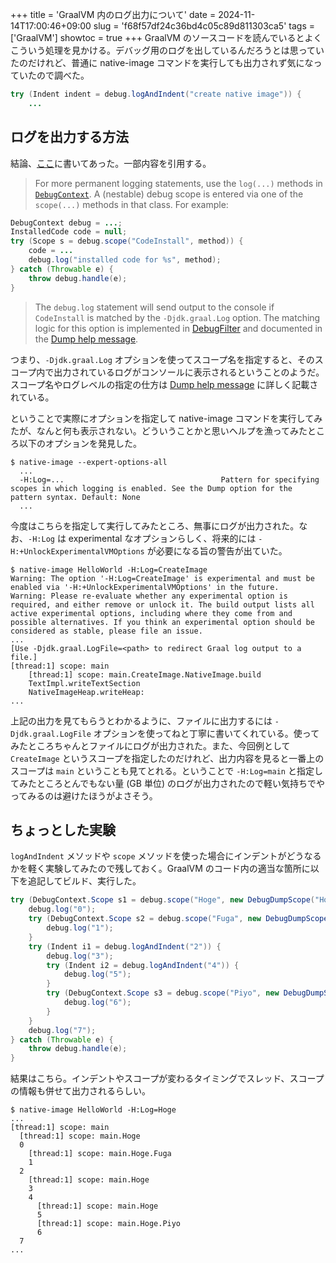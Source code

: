 +++
title = 'GraalVM 内のログ出力について'
date = 2024-11-14T17:00:46+09:00
slug = 'f68f57df24c36bd4c05c89d811303ca5'
tags = ['GraalVM']
showtoc = true
+++
GraalVM のソースコードを読んでいるとよくこういう処理を見かける。デバッグ用のログを出しているんだろうとは思っていたのだけれど、普通に native-image コマンドを実行しても出力されず気になっていたので調べた。

```java
try (Indent indent = debug.logAndIndent("create native image")) {
    ...
```

## ログを出力する方法

結論、<a href="https://github.com/oracle/graal/blob/master/compiler/docs/Debugging.md#logging" target="_blank">ここ</a>に書いてあった。一部内容を引用する。

> For more permanent logging statements, use the `log(...)` methods in
<a href="https://github.com/oracle/graal/blob/master/compiler/src/jdk.graal.compiler/src/jdk/graal/compiler/debug/DebugContext.java" target="_blank">`DebugContext`</a>.
A (nestable) debug scope is entered via one of the `scope(...)` methods in that class. For example:

```java
DebugContext debug = ...;
InstalledCode code = null;
try (Scope s = debug.scope("CodeInstall", method)) {
    code = ...
    debug.log("installed code for %s", method);
} catch (Throwable e) {
    throw debug.handle(e);
}
```

> The `debug.log` statement will send output to the console if `CodeInstall` is matched by the
`-Djdk.graal.Log` option. The matching logic for this option is implemented in
<a href="https://github.com/oracle/graal/blob/master/compiler/src/jdk.graal.compiler/src/jdk/graal/compiler/debug/DebugFilter.java" target="_blank">DebugFilter</a>
and documented in the
<a href="https://github.com/oracle/graal/blob/master/compiler/src/jdk.graal.compiler/src/jdk/graal/compiler/debug/doc-files/DumpHelp.txt" target="_blank">Dump help message</a>.

つまり、`-Djdk.graal.Log` オプションを使ってスコープ名を指定すると、そのスコープ内で出力されているログがコンソールに表示されるということのようだ。スコープ名やログレベルの指定の仕方は <a href="https://github.com/oracle/graal/blob/master/compiler/src/jdk.graal.compiler/src/jdk/graal/compiler/debug/doc-files/DumpHelp.txt" target="_blank">Dump help message</a> に詳しく記載されている。

ということで実際にオプションを指定して native-image コマンドを実行してみたが、なんと何も表示されない。どういうことかと思いヘルプを漁ってみたところ以下のオプションを発見した。

```
$ native-image --expert-options-all
  ...
  -H:Log=...                                   Pattern for specifying scopes in which logging is enabled. See the Dump option for the pattern syntax. Default: None
  ...
```

今度はこちらを指定して実行してみたところ、無事にログが出力された。なお、`-H:Log` は experimental なオプションらしく、将来的には `-H:+UnlockExperimentalVMOptions` が必要になる旨の警告が出ていた。

```
$ native-image HelloWorld -H:Log=CreateImage
Warning: The option '-H:Log=CreateImage' is experimental and must be enabled via '-H:+UnlockExperimentalVMOptions' in the future.
Warning: Please re-evaluate whether any experimental option is required, and either remove or unlock it. The build output lists all active experimental options, including where they come from and possible alternatives. If you think an experimental option should be considered as stable, please file an issue.
...
[Use -Djdk.graal.LogFile=<path> to redirect Graal log output to a file.]
[thread:1] scope: main
    [thread:1] scope: main.CreateImage.NativeImage.build
    TextImpl.writeTextSection
    NativeImageHeap.writeHeap:
...
```

上記の出力を見てもらうとわかるように、ファイルに出力するには `-Djdk.graal.LogFile` オプションを使ってねと丁寧に書いてくれている。使ってみたところちゃんとファイルにログが出力された。また、今回例として `CreateImage` というスコープを指定したのだけれど、出力内容を見ると一番上のスコープは `main` ということも見てとれる。ということで `-H:Log=main` と指定してみたところとんでもない量 (GB 単位) のログが出力されたので軽い気持ちでやってみるのは避けたほうがよさそう。

## ちょっとした実験

`logAndIndent` メソッドや `scope` メソッドを使った場合にインデントがどうなるかを軽く実験してみたので残しておく。GraalVM のコード内の適当な箇所に以下を追記してビルド、実行した。

```java
try (DebugContext.Scope s1 = debug.scope("Hoge", new DebugDumpScope("Hoge"))) {
    debug.log("0");
    try (DebugContext.Scope s2 = debug.scope("Fuga", new DebugDumpScope("Fuga"))) {
        debug.log("1");
    }
    try (Indent i1 = debug.logAndIndent("2")) {
        debug.log("3");
        try (Indent i2 = debug.logAndIndent("4")) {
            debug.log("5");
        }
        try (DebugContext.Scope s3 = debug.scope("Piyo", new DebugDumpScope("Piyo"))) {
            debug.log("6");
        }
    }
    debug.log("7");
} catch (Throwable e) {
    throw debug.handle(e);
}
```

結果はこちら。インデントやスコープが変わるタイミングでスレッド、スコープの情報も併せて出力されるらしい。

```
$ native-image HelloWorld -H:Log=Hoge
...
[thread:1] scope: main
  [thread:1] scope: main.Hoge
  0
    [thread:1] scope: main.Hoge.Fuga
    1
  2
    [thread:1] scope: main.Hoge
    3
    4
      [thread:1] scope: main.Hoge
      5
      [thread:1] scope: main.Hoge.Piyo
      6
  7
...
```
